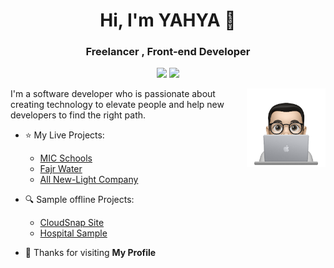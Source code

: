 
<h1 align="center">Hi, I'm YAHYA 👋</h1>
<h3 align="center">Freelancer , Front-end Developer </h3>
<p align="center">
    <a href="https://twitter.com/YaH_Amran"><img src="https://img.shields.io/badge/twitter-%231FA1F1?style=flat&logo=twitter&logoColor=white"/></a>
    <a href="https://linkedin.com/in/yahya-amran"><img src="https://img.shields.io/badge/linkedin-%230177B5?style=flat&logo=linkedin&logoColor=white"/></a>
  </p>
  
  <img src="https://github.com/emeran123/emeran123/blob/main/profile-img.png" align="right" width="25%"/>

I'm a software developer who is passionate about creating technology to elevate people and help new developers to find the right path. 

- ⭐ My Live Projects: 
  - [MIC Schools](http://demo.ye.school/)
  - [Fajr Water](https://miahfajr.com/)
  - [All New-Light Company](http://allnew-light.com/ar)
  
- 🔍 Sample offline Projects:
    - [CloudSnap Site](https://github.com/emeran123/CloudSnap)
    - [Hospital Sample](https://github.com/emeran123/hospital-sample)
    
- 💬 Thanks for visiting **My Profile**
